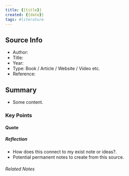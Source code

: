 ```yaml
---
title: {{title}}
created: {{date}}
tags: #literature
---
```


## Source Info

- Author:
- Title:
- Year:
- Type: Book / Article / Website / Video etc.
- Reference:

## Summary

- Some content.

### Key Points

#### Quote

##### Reflection

- How does this connect to my exist note or ideas?.
- Potential permanent notes to create from this source.

###### Related Notes
